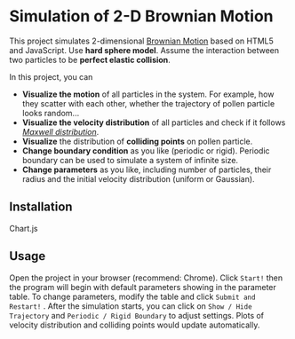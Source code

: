 # Simulation of 2-D Brownian Motion

This project simulates 2-dimensional [Brownian Motion](https://en.wikipedia.org/wiki/Brownian_motion) based on HTML5 and JavaScript. Use **hard sphere model**. Assume the interaction between two particles to be **perfect elastic collision**. 

In this project, you can

- **Visualize the motion** of all particles in the system. For example, how they scatter with each other, whether the trajectory of pollen particle looks random...
- **Visualize the velocity distribution** of all particles and check if it follows [_Maxwell distribution_](https://en.wikipedia.org/wiki/Maxwell%E2%80%93Boltzmann_distribution).  
- **Visualize** the distribution of **colliding points** on pollen particle. 
- **Change boundary condition** as you like (periodic or rigid). Periodic boundary can be used to simulate a system of infinite size. 
- **Change parameters** as you like, including number of particles, their radius and the initial velocity distribution (uniform or Gaussian). 

## Installation

Chart.js

## Usage

Open the project in your browser (recommend: Chrome). Click `Start!` then the program will begin with default parameters showing in the parameter table. To change parameters, modify the table and click `Submit and Restart!` . After the simulation starts, you can click on `Show / Hide Trajectory` and `Periodic / Rigid Boundary`  to adjust settings. Plots of velocity distribution and colliding points would update automatically. 
